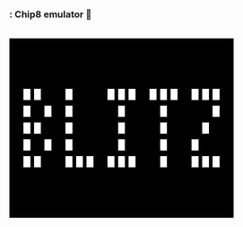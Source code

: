 ### : Chip8 emulator 👀 <br>
<div id="raw" align="center">

<div>


<br />

<img align="left" alt="GIF" src="https://github.com/akadjoker/chip8/blob/main/blitz.gif?raw=true" width="400" height="320" />

<br />

</div>

</div>

